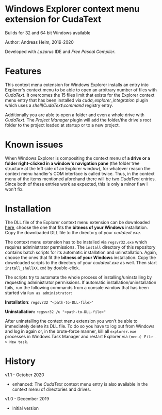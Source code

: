# Windows Explorer context menu extension for CudaText

Builds for 32 and 64 bit Windows available

Author: Andreas Heim, 2019-2020

Developed with _Lazarus_ IDE and _Free Pascal Compiler_.


# Features

This context menu extension for Windows Explorer installs an entry into Explorer's context menu to be able to open an arbitrary number of files with _CudaText_. It overcomes the 15 files limit that exists for the Explorer context menu entry that has been installed via _cuda_explorer_integration_ plugin which uses a _shell\CudaText\command_ registry entry.

Additionally you are able to open a folder and even a whole drive with _CudaText_. The _Project Manager_ plugin will add the folder/the drive's root folder to the project loaded at startup or to a new project.


# Known issues

When Windows Explorer is compositing the context menu of **a drive or a folder right-clicked in a window's navigation pane** (the folder tree structure at the left side of an Explorer window), for whatever reason the context menu handler's COM interface is called twice. Thus, in the context menu of the items mentioned aforehand there will be two _CudaText_ entries. Since both of these entries work as expected, this is only a minor flaw I won't fix.


# Installation

The DLL file of the Explorer context menu extension can be downloaded [here](https://github.com/dinkumoil/cuda_shell_extension/releases), choose the one that fits the **bitness of your Windows** installation. Copy the downloaded DLL file to the directory of your _cudatext.exe_.

The context menu extension has to be installed via `regsvr32.exe` which requires administrator permissions. The `install` directory of this repository contains batch scripts for its automatic installation and uninstallation. Again, choose the ones that fit the **bitness of your Windows** installation. Copy the downloaded scripts to the directory of your _cudatext.exe_ as well. Then start `install_shellXX.cmd` by double-click.

The scripts try to automate the whole process of installing/uninstalling by requesting administrator permissions. If automatic installation/uninstallation fails, run the following commands from a console window that has been started via `Run as administrator`:

**Installation:** `regsvr32 "<path-to-DLL-file>"`

**Uninstallation:** `regsvr32 /u "<path-to-DLL-file>"`

After uninstalling the context menu extension you won't be able to immediately delete its DLL file. To do so you have to log out from Windows and log in again or, in the brute-force manner, kill all `explorer.exe` processes in Windows Task Manager and restart Explorer via `(menu) File -> New task`.


# History

v1.1 - October 2020
- enhanced: The _CudaText_ context menu entry is also available in the context menu of directories and drives.


v1.0 - December 2019
- Initial version
